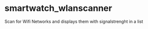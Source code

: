 smartwatch_wlanscanner
======================

Scan for Wifi Networks and displays them with signalstrenght in a list
